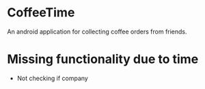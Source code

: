 # CoffeeTime
An android application for collecting coffee orders from friends.

# Missing functionality due to time
- Not checking if company
